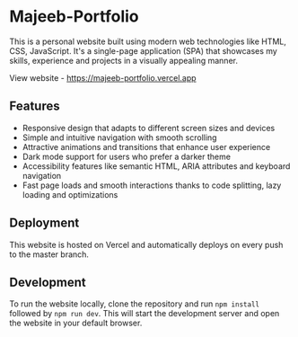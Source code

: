 # Majeeb-Portfolio

This is a personal website built using modern web technologies like HTML, CSS, JavaScript. It's a single-page application (SPA) that showcases my skills, experience and projects in a visually appealing manner.

View website - https://majeeb-portfolio.vercel.app

## Features

- Responsive design that adapts to different screen sizes and devices
- Simple and intuitive navigation with smooth scrolling
- Attractive animations and transitions that enhance user experience
- Dark mode support for users who prefer a darker theme
- Accessibility features like semantic HTML, ARIA attributes and keyboard navigation
- Fast page loads and smooth interactions thanks to code splitting, lazy loading and optimizations

## Deployment

This website is hosted on Vercel and automatically deploys on every push to the master branch.

## Development

To run the website locally, clone the repository and run `npm install` followed by `npm run dev`. This will start the development server and open the website in your default browser.

